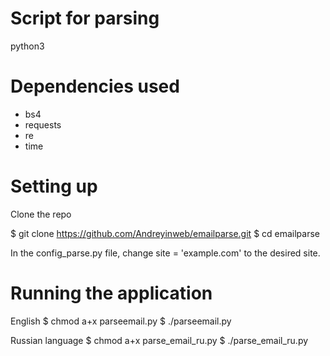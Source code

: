 # Script for parsing 

python3

# Dependencies used
* bs4
* requests
* re
* time

# Setting up

Clone the repo

$ git clone https://github.com/Andreyinweb/emailparse.git
$ cd emailparse

In the config_parse.py file, change site = 'example.com' to the desired site.

# Running the application

English
$ chmod a+x parseemail.py
$ ./parseemail.py

Russian language
$ chmod a+x parse_email_ru.py
$ ./parse_email_ru.py

